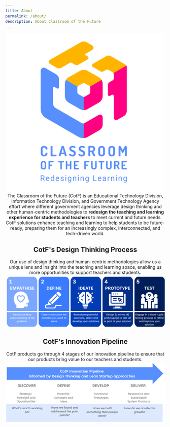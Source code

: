 ```yaml
---
title: About
permalink: /about/
description: About Classroom of the Future
---
```

<center><img src="/images/CotF%20logo%20resize.png" height="500"></center>

<center>The Classroom of the Future (CotF) is an Educational Technology Division, Information Technology Division, and Government Technology Agency effort where different government agencies leverage design thinking and other human-centric methodologies to <b>redesign the teaching and learning experience for students and teachers</b> to meet current and future needs.</center>

<center>CotF solutions enhance teaching and learning to help students to be future-ready, preparing them for an increasingly complex, interconnected, and tech-driven world.</center>

<center><h2>CotF's Design Thinking Process</h2></center>
<center>Our use of design thinking and human-centric methodologies allow us a unique lens and insight into the teaching and learning space, enabling us more opportunities to support teachers and students. </center>

<center><img src="/images/CotF%20design%20thinking.png"></center>

<center><h2>CotF's Innovation Pipeline</h2></center>
<center>CotF products go through 4 stages of our innovation pipeline to ensure that our products bring value to our teachers and students.
<center><img src="/images/CotF%20pipeline.png"></center>